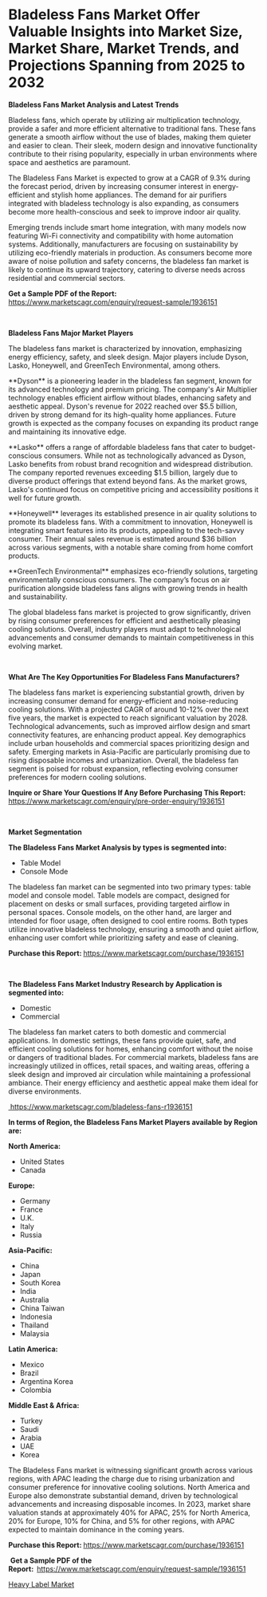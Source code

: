 <p><h1>Bladeless Fans Market Offer Valuable Insights into Market Size, Market Share, Market Trends, and Projections Spanning from 2025 to 2032</h1></p><p><strong>Bladeless Fans Market Analysis and Latest Trends</strong></p>
<p><p>Bladeless fans, which operate by utilizing air multiplication technology, provide a safer and more efficient alternative to traditional fans. These fans generate a smooth airflow without the use of blades, making them quieter and easier to clean. Their sleek, modern design and innovative functionality contribute to their rising popularity, especially in urban environments where space and aesthetics are paramount.</p><p>The Bladeless Fans Market is expected to grow at a CAGR of 9.3% during the forecast period, driven by increasing consumer interest in energy-efficient and stylish home appliances. The demand for air purifiers integrated with bladeless technology is also expanding, as consumers become more health-conscious and seek to improve indoor air quality. </p><p>Emerging trends include smart home integration, with many models now featuring Wi-Fi connectivity and compatibility with home automation systems. Additionally, manufacturers are focusing on sustainability by utilizing eco-friendly materials in production. As consumers become more aware of noise pollution and safety concerns, the bladeless fan market is likely to continue its upward trajectory, catering to diverse needs across residential and commercial sectors.</p></p>
<p><strong>Get a Sample PDF of the Report:&nbsp;</strong> <a href="https://www.marketscagr.com/enquiry/request-sample/1936151?utm_campaign=3550&utm_medium=2&utm_source=Github&utm_content=ia&utm_term=04042025&utm_id=bladeless-fans">https://www.marketscagr.com/enquiry/request-sample/1936151</a></p>
<p>&nbsp;</p>
<p><strong>Bladeless Fans Major Market Players</strong></p>
<p><p>The bladeless fans market is characterized by innovation, emphasizing energy efficiency, safety, and sleek design. Major players include Dyson, Lasko, Honeywell, and GreenTech Environmental, among others.</p><p>**Dyson** is a pioneering leader in the bladeless fan segment, known for its advanced technology and premium pricing. The company's Air Multiplier technology enables efficient airflow without blades, enhancing safety and aesthetic appeal. Dyson's revenue for 2022 reached over $5.5 billion, driven by strong demand for its high-quality home appliances. Future growth is expected as the company focuses on expanding its product range and maintaining its innovative edge.</p><p>**Lasko** offers a range of affordable bladeless fans that cater to budget-conscious consumers. While not as technologically advanced as Dyson, Lasko benefits from robust brand recognition and widespread distribution. The company reported revenues exceeding $1.5 billion, largely due to diverse product offerings that extend beyond fans. As the market grows, Lasko's continued focus on competitive pricing and accessibility positions it well for future growth.</p><p>**Honeywell** leverages its established presence in air quality solutions to promote its bladeless fans. With a commitment to innovation, Honeywell is integrating smart features into its products, appealing to the tech-savvy consumer. Their annual sales revenue is estimated around $36 billion across various segments, with a notable share coming from home comfort products.</p><p>**GreenTech Environmental** emphasizes eco-friendly solutions, targeting environmentally conscious consumers. The company’s focus on air purification alongside bladeless fans aligns with growing trends in health and sustainability.</p><p>The global bladeless fans market is projected to grow significantly, driven by rising consumer preferences for efficient and aesthetically pleasing cooling solutions. Overall, industry players must adapt to technological advancements and consumer demands to maintain competitiveness in this evolving market.</p></p>
<p>&nbsp;</p>
<p><strong>What Are The Key Opportunities For Bladeless Fans Manufacturers?</strong></p>
<p><p>The bladeless fans market is experiencing substantial growth, driven by increasing consumer demand for energy-efficient and noise-reducing cooling solutions. With a projected CAGR of around 10-12% over the next five years, the market is expected to reach significant valuation by 2028. Technological advancements, such as improved airflow design and smart connectivity features, are enhancing product appeal. Key demographics include urban households and commercial spaces prioritizing design and safety. Emerging markets in Asia-Pacific are particularly promising due to rising disposable incomes and urbanization. Overall, the bladeless fan segment is poised for robust expansion, reflecting evolving consumer preferences for modern cooling solutions.</p></p>
<p><strong>Inquire or Share Your Questions If Any Before Purchasing This Report:</strong> <a href="https://www.marketscagr.com/enquiry/pre-order-enquiry/1936151?utm_campaign=3550&utm_medium=2&utm_source=Github&utm_content=ia&utm_term=04042025&utm_id=bladeless-fans">https://www.marketscagr.com/enquiry/pre-order-enquiry/1936151</a></p>
<p>&nbsp;</p>
<p><strong>Market Segmentation</strong></p>
<p><strong>The Bladeless Fans Market Analysis by types is segmented into:</strong></p>
<p><ul><li>Table Model</li><li>Console Mode</li></ul></p>
<p><p>The bladeless fan market can be segmented into two primary types: table model and console model. Table models are compact, designed for placement on desks or small surfaces, providing targeted airflow in personal spaces. Console models, on the other hand, are larger and intended for floor usage, often designed to cool entire rooms. Both types utilize innovative bladeless technology, ensuring a smooth and quiet airflow, enhancing user comfort while prioritizing safety and ease of cleaning.</p></p>
<p><strong>Purchase this Report:&nbsp;</strong><a href="https://www.marketscagr.com/purchase/1936151?utm_campaign=3550&utm_medium=2&utm_source=Github&utm_content=ia&utm_term=04042025&utm_id=bladeless-fans">https://www.marketscagr.com/purchase/1936151</a></p>
<p>&nbsp;</p>
<p><strong>The Bladeless Fans Market Industry Research by Application is segmented into:</strong></p>
<p><ul><li>Domestic</li><li>Commercial</li></ul></p>
<p><p>The bladeless fan market caters to both domestic and commercial applications. In domestic settings, these fans provide quiet, safe, and efficient cooling solutions for homes, enhancing comfort without the noise or dangers of traditional blades. For commercial markets, bladeless fans are increasingly utilized in offices, retail spaces, and waiting areas, offering a sleek design and improved air circulation while maintaining a professional ambiance. Their energy efficiency and aesthetic appeal make them ideal for diverse environments.</p></p>
<p><a href="https://www.marketscagr.com/bladeless-fans-r1936151?utm_campaign=3550&utm_medium=2&utm_source=Github&utm_content=ia&utm_term=04042025&utm_id=bladeless-fans">&nbsp;https://www.marketscagr.com/bladeless-fans-r1936151</a></p>
<p><strong>In terms of Region, the Bladeless Fans Market Players available by Region are:</strong></p>
<p>
    <p> <strong> North America: </strong>
        <ul>
            <li>United States</li>
            <li>Canada</li>
        </ul>
        </p> 
    <p> <strong> Europe: </strong>
        <ul>
            <li>Germany</li>
            <li>France</li>
            <li>U.K.</li>
            <li>Italy</li>
            <li>Russia</li>
        </ul>
        </p> 
    <p> <strong> Asia-Pacific: </strong>
        <ul>
            <li>China</li>
            <li>Japan</li>
            <li>South Korea</li>
            <li>India</li>
            <li>Australia</li>
            <li>China Taiwan</li>
            <li>Indonesia</li>
            <li>Thailand</li>
            <li>Malaysia</li>
        </ul>
        </p> 
    <p> <strong> Latin America: </strong>
        <ul>
            <li>Mexico</li>
            <li>Brazil</li>
            <li>Argentina Korea</li>
            <li>Colombia</li>
        </ul>
        </p> 
    <p> <strong> Middle East & Africa: </strong>
        <ul>
            <li>Turkey</li>
            <li>Saudi</li>
            <li>Arabia</li>
            <li>UAE</li>
            <li>Korea</li>
        </ul>
    </p>
    </p>
<p><p>The Bladeless Fans market is witnessing significant growth across various regions, with APAC leading the charge due to rising urbanization and consumer preference for innovative cooling solutions. North America and Europe also demonstrate substantial demand, driven by technological advancements and increasing disposable incomes. In 2023, market share valuation stands at approximately 40% for APAC, 25% for North America, 20% for Europe, 10% for China, and 5% for other regions, with APAC expected to maintain dominance in the coming years.</p></p>
<p><strong>Purchase this Report: </strong><a href="https://www.marketscagr.com/purchase/1936151?utm_campaign=3550&utm_medium=2&utm_source=Github&utm_content=ia&utm_term=04042025&utm_id=bladeless-fans">https://www.marketscagr.com/purchase/1936151</a></p>
<p>&nbsp;<strong>Get a Sample PDF of the Report:&nbsp;&nbsp;</strong><a href="https://www.marketscagr.com/enquiry/request-sample/1936151?utm_campaign=3550&utm_medium=2&utm_source=Github&utm_content=ia&utm_term=04042025&utm_id=bladeless-fans">https://www.marketscagr.com/enquiry/request-sample/1936151</a></p>
<p><strong></strong></p>
<p><p><a href="https://github.com/chaiszepkadk/Market-Research-Report-List-1/blob/main/heavy-label-market.md?utm_campaign=3550&utm_medium=2&utm_source=Github&utm_content=ia&utm_term=04042025&utm_id=bladeless-fans">Heavy Label Market</a></p></p>